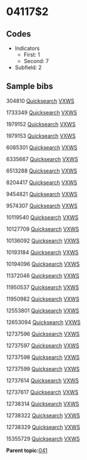 # 04117$2

## Codes

-   Indicators
    -   First: 1
    -   Second: 7
-   Subfield: 2

## Sample bibs

304810 [Quicksearch](https://search.library.yale.edu/catalog/304810) [VXWS](http://prodorbis.library.yale.edu:7014/vxws/GetHoldingsService?bibId=304810)

1733349 [Quicksearch](https://search.library.yale.edu/catalog/1733349) [VXWS](http://prodorbis.library.yale.edu:7014/vxws/GetHoldingsService?bibId=1733349)

1979152 [Quicksearch](https://search.library.yale.edu/catalog/1979152) [VXWS](http://prodorbis.library.yale.edu:7014/vxws/GetHoldingsService?bibId=1979152)

1979153 [Quicksearch](https://search.library.yale.edu/catalog/1979153) [VXWS](http://prodorbis.library.yale.edu:7014/vxws/GetHoldingsService?bibId=1979153)

6085301 [Quicksearch](https://search.library.yale.edu/catalog/6085301) [VXWS](http://prodorbis.library.yale.edu:7014/vxws/GetHoldingsService?bibId=6085301)

6335667 [Quicksearch](https://search.library.yale.edu/catalog/6335667) [VXWS](http://prodorbis.library.yale.edu:7014/vxws/GetHoldingsService?bibId=6335667)

6513288 [Quicksearch](https://search.library.yale.edu/catalog/6513288) [VXWS](http://prodorbis.library.yale.edu:7014/vxws/GetHoldingsService?bibId=6513288)

8204417 [Quicksearch](https://search.library.yale.edu/catalog/8204417) [VXWS](http://prodorbis.library.yale.edu:7014/vxws/GetHoldingsService?bibId=8204417)

9454821 [Quicksearch](https://search.library.yale.edu/catalog/9454821) [VXWS](http://prodorbis.library.yale.edu:7014/vxws/GetHoldingsService?bibId=9454821)

9574307 [Quicksearch](https://search.library.yale.edu/catalog/9574307) [VXWS](http://prodorbis.library.yale.edu:7014/vxws/GetHoldingsService?bibId=9574307)

10119540 [Quicksearch](https://search.library.yale.edu/catalog/10119540) [VXWS](http://prodorbis.library.yale.edu:7014/vxws/GetHoldingsService?bibId=10119540)

10127709 [Quicksearch](https://search.library.yale.edu/catalog/10127709) [VXWS](http://prodorbis.library.yale.edu:7014/vxws/GetHoldingsService?bibId=10127709)

10136092 [Quicksearch](https://search.library.yale.edu/catalog/10136092) [VXWS](http://prodorbis.library.yale.edu:7014/vxws/GetHoldingsService?bibId=10136092)

10193184 [Quicksearch](https://search.library.yale.edu/catalog/10193184) [VXWS](http://prodorbis.library.yale.edu:7014/vxws/GetHoldingsService?bibId=10193184)

10194096 [Quicksearch](https://search.library.yale.edu/catalog/10194096) [VXWS](http://prodorbis.library.yale.edu:7014/vxws/GetHoldingsService?bibId=10194096)

11372046 [Quicksearch](https://search.library.yale.edu/catalog/11372046) [VXWS](http://prodorbis.library.yale.edu:7014/vxws/GetHoldingsService?bibId=11372046)

11950537 [Quicksearch](https://search.library.yale.edu/catalog/11950537) [VXWS](http://prodorbis.library.yale.edu:7014/vxws/GetHoldingsService?bibId=11950537)

11950982 [Quicksearch](https://search.library.yale.edu/catalog/11950982) [VXWS](http://prodorbis.library.yale.edu:7014/vxws/GetHoldingsService?bibId=11950982)

12553801 [Quicksearch](https://search.library.yale.edu/catalog/12553801) [VXWS](http://prodorbis.library.yale.edu:7014/vxws/GetHoldingsService?bibId=12553801)

12653094 [Quicksearch](https://search.library.yale.edu/catalog/12653094) [VXWS](http://prodorbis.library.yale.edu:7014/vxws/GetHoldingsService?bibId=12653094)

12737596 [Quicksearch](https://search.library.yale.edu/catalog/12737596) [VXWS](http://prodorbis.library.yale.edu:7014/vxws/GetHoldingsService?bibId=12737596)

12737597 [Quicksearch](https://search.library.yale.edu/catalog/12737597) [VXWS](http://prodorbis.library.yale.edu:7014/vxws/GetHoldingsService?bibId=12737597)

12737598 [Quicksearch](https://search.library.yale.edu/catalog/12737598) [VXWS](http://prodorbis.library.yale.edu:7014/vxws/GetHoldingsService?bibId=12737598)

12737599 [Quicksearch](https://search.library.yale.edu/catalog/12737599) [VXWS](http://prodorbis.library.yale.edu:7014/vxws/GetHoldingsService?bibId=12737599)

12737614 [Quicksearch](https://search.library.yale.edu/catalog/12737614) [VXWS](http://prodorbis.library.yale.edu:7014/vxws/GetHoldingsService?bibId=12737614)

12737617 [Quicksearch](https://search.library.yale.edu/catalog/12737617) [VXWS](http://prodorbis.library.yale.edu:7014/vxws/GetHoldingsService?bibId=12737617)

12738314 [Quicksearch](https://search.library.yale.edu/catalog/12738314) [VXWS](http://prodorbis.library.yale.edu:7014/vxws/GetHoldingsService?bibId=12738314)

12738322 [Quicksearch](https://search.library.yale.edu/catalog/12738322) [VXWS](http://prodorbis.library.yale.edu:7014/vxws/GetHoldingsService?bibId=12738322)

12738329 [Quicksearch](https://search.library.yale.edu/catalog/12738329) [VXWS](http://prodorbis.library.yale.edu:7014/vxws/GetHoldingsService?bibId=12738329)

15355729 [Quicksearch](https://search.library.yale.edu/catalog/15355729) [VXWS](http://prodorbis.library.yale.edu:7014/vxws/GetHoldingsService?bibId=15355729)

**Parent topic:**[041](../../tags/041/041.md)


